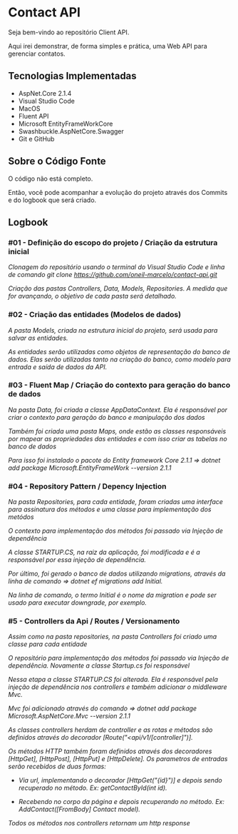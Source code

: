 # Contact API 
Seja bem-vindo ao repositório Client API.

Aqui irei demonstrar, de forma simples e prática, uma Web API para gerenciar contatos.

## Tecnologias Implementadas
* AspNet.Core 2.1.4
* Visual Studio Code
* MacOS
* Fluent API
* Microsoft EntityFrameWorkCore
* Swashbuckle.AspNetCore.Swagger
* Git e GitHub

## Sobre o Código Fonte

O código não está completo.

Então, você pode acompanhar a evolução do projeto através dos Commits e do logbook que será criado.


## Logbook

### **#01 - Definição do escopo do projeto / Criação da estrutura inicial** ##

*Clonagem do repositório usando o terminal do Visual Studio Code e linha de comando git clone https://github.com/oneil-marcelo/contact-api.git*

*Criação das pastas Controllers, Data, Models, Repositories. A medida que for avançando, o objetivo de cada pasta será detalhado.*

### **#02 - Criação das entidades (Modelos de dados)** ###

*A pasta Models, criada na estrutura inicial do projeto, será usada para salvar as entidades.*

*As entidades serão utilizadas como objetos de representação do banco de dados. Elas serão utilizadas tanto na criação do banco, como modelo para entrada e saída de dados da API.*

### **#03 - Fluent Map / Criação do contexto para geração do banco de dados** ###
*Na pasta Data, foi criada a classe AppDataContext. Ela é responsável por criar o contexto para geração do banco e manipulação dos dados*

*Também foi criada uma pasta Maps, onde estão as classes responsáveis por mapear as propriedades das entidades e com isso criar as tabelas no banco de dados*

*Para isso foi instalado o pacote do Entity framework Core 2.1.1 => dotnet add package Microsoft.EntityFrameWork --version 2.1.1*

### **#04 - Repository Pattern / Depency Injection** ###
*Na pasta Repositories, para cada entidade, foram criadas uma interface para assinatura dos métodos e uma classe para implementação dos metódos*

*O contexto para implementação dos métodos foi passado via Injeção de dependência*

*A classe STARTUP.CS, na raiz da aplicação, foi modificada e é a responsável por essa injeção de dependência.*


*Por último, foi gerado o banco de dados utilizando migrations, através da linha de comando => dotnet ef migrations add Initial.* 

*Na linha de comando,  o termo Initial é o nome da migration e pode ser usado para executar downgrade, por exemplo.*

### **#5 - Controllers da Api / Routes / Versionamento** ###

*Assim como na pasta repositories, na pasta Controllers foi criado uma classe para cada entidade*

*O repositório para implementação dos métodos foi passado via Injeção de dependência. Novamente a classe Startup.cs foi responsável*

*Nessa etapa a classe STARTUP.CS foi alterada. Ela é responsável pela injeção de dependência nos controllers e também adicionar o middleware Mvc.*

*Mvc foi adicionado através do comando => dotnet add package Microsoft.AspNetCore.Mvc --version 2.1.1*

*As classes controllers herdam de controller e as rotas e métodos são definidos através do decorador [Route("<api/v1/[controller]")].*

*Os métodos HTTP também foram definidos através dos decoradores [HttpGet], [HttpPost], [HttpPut] e [HttpDelete]. Os parametros de entradas serão recebidos de duas formas:*

* *Via url, implementando o decorador [HttpGet("{id}")] e depois sendo recuperado no método. Ex: getContactById(int id).*

* *Recebendo no corpo da página e depois recuperando no método. Ex: AddContact([FromBody] Contact model).* 

*Todos os métodos nos controllers retornam um http response*